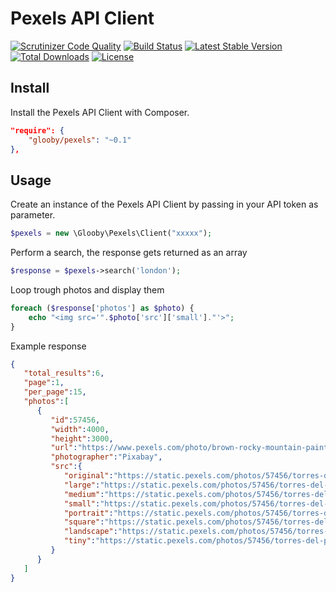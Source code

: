 # Pexels API Client
[![Scrutinizer Code Quality](https://scrutinizer-ci.com/g/glooby/pexels/badges/quality-score.png?b=master)](https://scrutinizer-ci.com/g/glooby/pexels/?branch=master)
[![Build Status](https://scrutinizer-ci.com/g/glooby/pexels/badges/build.png?b=master)](https://scrutinizer-ci.com/g/glooby/pexels/build-status/master)
[![Latest Stable Version](https://poser.pugx.org/glooby/pexels/version)](https://packagist.org/packages/glooby/pexels)
[![Total Downloads](https://poser.pugx.org/glooby/pexels/downloads)](https://packagist.org/packages/glooby/pexels)
[![License](https://poser.pugx.org/glooby/pexels/license)](https://packagist.org/packages/glooby/pexels)

## Install

Install the Pexels API Client with Composer.

```json
"require": {
    "glooby/pexels": "~0.1"
},
```

## Usage

Create an instance of the Pexels API Client by passing in your API token as parameter.

```php
$pexels = new \Glooby\Pexels\Client("xxxxx");
```

Perform a search, the response gets returned as an array

```php
$response = $pexels->search('london');
```

Loop trough photos and display them

```php
foreach ($response['photos'] as $photo) {
    echo "<img src='".$photo['src']['small']."'>";
}
```

Example response

```json
{
   "total_results":6,
   "page":1,
   "per_page":15,
   "photos":[  
      {  
         "id":57456,
         "width":4000,
         "height":3000,
         "url":"https://www.pexels.com/photo/brown-rocky-mountain-painting-57456/",
         "photographer":"Pixabay",
         "src":{  
            "original":"https://static.pexels.com/photos/57456/torres-del-paine-mountains-granite-granite-rock-57456.jpeg",
            "large":"https://static.pexels.com/photos/57456/torres-del-paine-mountains-granite-granite-rock-57456-large.jpeg",
            "medium":"https://static.pexels.com/photos/57456/torres-del-paine-mountains-granite-granite-rock-57456-medium.jpeg",
            "small":"https://static.pexels.com/photos/57456/torres-del-paine-mountains-granite-granite-rock-57456-small.jpeg",
            "portrait":"https://static.pexels.com/photos/57456/torres-del-paine-mountains-granite-granite-rock-57456-portrait.jpeg",
            "square":"https://static.pexels.com/photos/57456/torres-del-paine-mountains-granite-granite-rock-57456-square.jpeg",
            "landscape":"https://static.pexels.com/photos/57456/torres-del-paine-mountains-granite-granite-rock-57456-landscape.jpeg",
            "tiny":"https://static.pexels.com/photos/57456/torres-del-paine-mountains-granite-granite-rock-57456-tiny.jpeg"
         }
      }
   ]
}
```
